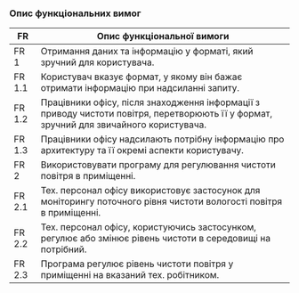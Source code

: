 ### Опис функціональних вимог
|   	FR   	|       	Опис функціональної вимоги     	|
|---------------------------------|------------------------|
|           	FR 1  	          |   Отримання даних та інформацію у форматі, який зручний для користувача.|
|          	FR 1.1           	|   Користувач вказує формат, у якому він бажає отримати інформацію при надсиланні запиту.   |
|          	FR 1.2           	|   Працівники офісу, після знаходження інформації з приводу чистоти повітря, перетворюють її у формат, зручний для звичайного користувача.   |
|          	FR 1.3           	|   Працівники офісу надсилають потрібну інформацію про архитектуру та її окремі аспекти користувачу.   |
|           	FR 2            	|   Використовувати програму для регулювання чистоти повітря в приміщенні.   |
|          	FR 2.1           	|   Тех. персонал офісу використовує застосунок для моніторингу поточного рівня чистоти вологості повітря в приміщенні.  |
|          	FR 2.2           	|   Тех. персонал офісу, користуючись застосунком, регулює або змінює рівень чистоти в середовищі на потрібний.   |
|          	FR 2.3           	|   Програма регулює рівень чистоти повітря у приміщенні на вказаний тех. робітником. |

